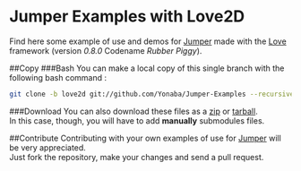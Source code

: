 Jumper Examples with Love2D
===========================

Find here some example of use and demos for [Jumper](https://github.com/Yonaba/Jumper) made with the [Love](http://love2d.org) framework (version *0.8.0* Codename *Rubber Piggy*).

##Copy
###Bash
You can make a local copy of this single branch with the following bash command :

```bash
git clone -b love2d git://github.com/Yonaba/Jumper-Examples --recursive
```

###Download
You can also download these files as a [zip](https://github.com/Yonaba/Jumper-Examples/zipball/love2d) or [tarball](https://github.com/Yonaba/Jumper-Examples/tarball/love2d).<br/>
In this case, though, you will have to add __manually__ submodules files.

##Contribute
Contributing with your own examples of use for [Jumper](https://github.com/Yonaba/Jumper) will be very appreciated. <br/>
Just fork the repository, make your changes and send a pull request.